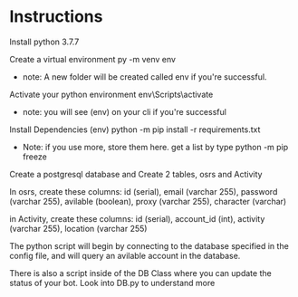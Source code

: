 # Instructions
Install python 3.7.7

Create a virtual environment 
py -m venv env
- note: A new folder will be created called env if you're successful.

Activate your python environment
env\Scripts\activate
- note: you will see (env) on your cli if you're successful

Install Dependencies 
(env) python -m pip install -r requirements.txt
- Note: if you use more, store them here. get a list by type python -m pip freeze

Create a postgresql database and Create 2 tables, osrs and Activity

In osrs, create these columns:
id (serial), email (varchar 255), password (varchar 255), avilable (boolean), proxy (varchar 255), character (varchar)

in Activity, create these columns:
id (serial), account_id (int), activity (varchar 255), location (varchar 255)

The python script will begin by connecting to the database specified in the config file, and will query an avilable account in the database.

There is also a script inside of the DB Class where you can update the status of your bot. Look into DB.py to understand more
